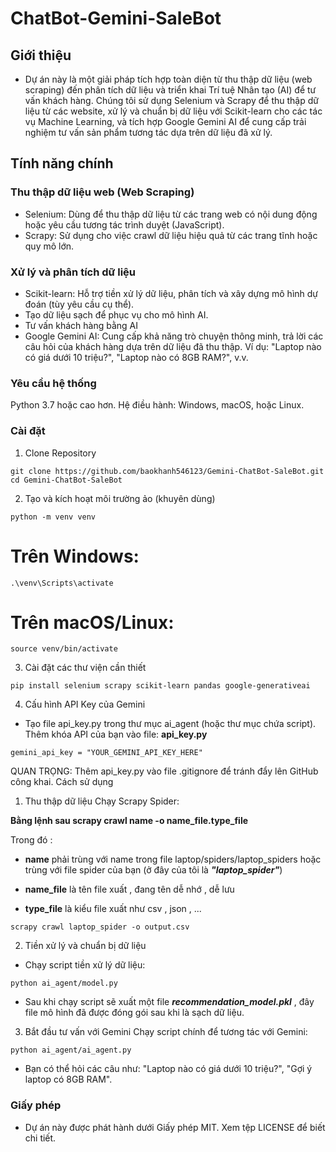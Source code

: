# ChatBot-Gemini-SaleBot
## Giới thiệu
- Dự án này là một giải pháp tích hợp toàn diện từ thu thập dữ liệu (web scraping) đến phân tích dữ liệu và triển khai Trí tuệ Nhân tạo (AI) để tư vấn khách hàng. Chúng tôi sử dụng Selenium và Scrapy để thu thập dữ liệu từ các website, xử lý và chuẩn bị dữ liệu với Scikit-learn cho các tác vụ Machine Learning, và tích hợp Google Gemini AI để cung cấp trải nghiệm tư vấn sản phẩm tương tác dựa trên dữ liệu đã xử lý.

## Tính năng chính
### Thu thập dữ liệu web (Web Scraping)
- Selenium: Dùng để thu thập dữ liệu từ các trang web có nội dung động hoặc yêu cầu tương tác trình duyệt (JavaScript).
- Scrapy: Sử dụng cho việc crawl dữ liệu hiệu quả từ các trang tĩnh hoặc quy mô lớn.
### Xử lý và phân tích dữ liệu
- Scikit-learn: Hỗ trợ tiền xử lý dữ liệu, phân tích và xây dựng mô hình dự đoán (tùy yêu cầu cụ thể).
- Tạo dữ liệu sạch để phục vụ cho mô hình AI.
- Tư vấn khách hàng bằng AI
- Google Gemini AI: Cung cấp khả năng trò chuyện thông minh, trả lời các câu hỏi của khách hàng dựa trên dữ liệu đã thu thập.
Ví dụ: "Laptop nào có giá dưới 10 triệu?", "Laptop nào có 8GB RAM?", v.v.
### Yêu cầu hệ thống
Python 3.7 hoặc cao hơn.
Hệ điều hành: Windows, macOS, hoặc Linux.

### Cài đặt
1. Clone Repository 
```
git clone https://github.com/baokhanh546123/Gemini-ChatBot-SaleBot.git
cd Gemini-ChatBot-SaleBot
```
2. Tạo và kích hoạt môi trường ảo (khuyên dùng)
```
python -m venv venv
```
# Trên Windows:
```
.\venv\Scripts\activate
```
# Trên macOS/Linux:
```
source venv/bin/activate
```
3. Cài đặt các thư viện cần thiết
```
pip install selenium scrapy scikit-learn pandas google-generativeai
```
4. Cấu hình API Key của Gemini
- Tạo file api_key.py trong thư mục ai_agent (hoặc thư mục chứa script).
Thêm khóa API của bạn vào file:
**api_key.py**
```
gemini_api_key = "YOUR_GEMINI_API_KEY_HERE"
```
QUAN TRỌNG: Thêm api_key.py vào file .gitignore để tránh đẩy lên GitHub công khai.
Cách sử dụng
1. Thu thập dữ liệu
Chạy Scrapy Spider: 


**Bằng lệnh sau scrapy crawl name -o name_file.type_file**

Trong đó : 

- **name** phải trùng với name trong file laptop/spiders/laptop_spiders hoặc trùng với file spider của bạn (ở đây của tôi là ***"laptop_spider"***)

- **name_file** là tên file xuất , đang tên dễ nhớ , dễ lưu 

- **type_file** là kiểu file xuất như csv , json , ...

```
scrapy crawl laptop_spider -o output.csv
```

2. Tiền xử lý và chuẩn bị dữ liệu
- Chạy script tiền xử lý dữ liệu:
```
python ai_agent/model.py
```
- Sau khi chạy script sẽ xuất một file ***recommendation_model.pkl*** , đây file mô hình đã được đóng gói sau khi là sạch dữ liệu.
3. Bắt đầu tư vấn với Gemini
Chạy script chính để tương tác với Gemini:
```
python ai_agent/ai_agent.py
```
- Bạn có thể hỏi các câu như: "Laptop nào có giá dưới 10 triệu?", "Gợi ý laptop có 8GB RAM".

### Giấy phép
- Dự án này được phát hành dưới Giấy phép MIT. Xem tệp LICENSE để biết chi tiết.
